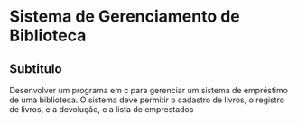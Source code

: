 # Sistema de Gerenciamento de Biblioteca
## Subtitulo

<p>Desenvolver um programa em c para gerenciar um sistema de empréstimo de uma biblioteca. O sistema deve permitir o cadastro de livros, o registro de livros, e a devolução, e a lista de emprestados</p>

# 

